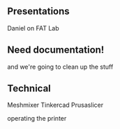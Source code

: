 <!--
PREP:
sign up sheets for equipment

-->

## Presentations

Daniel on FAT Lab


## Need documentation!

and we're going to clean up the stuff


## Technical

Meshmixer
Tinkercad
Prusaslicer

operating the printer
